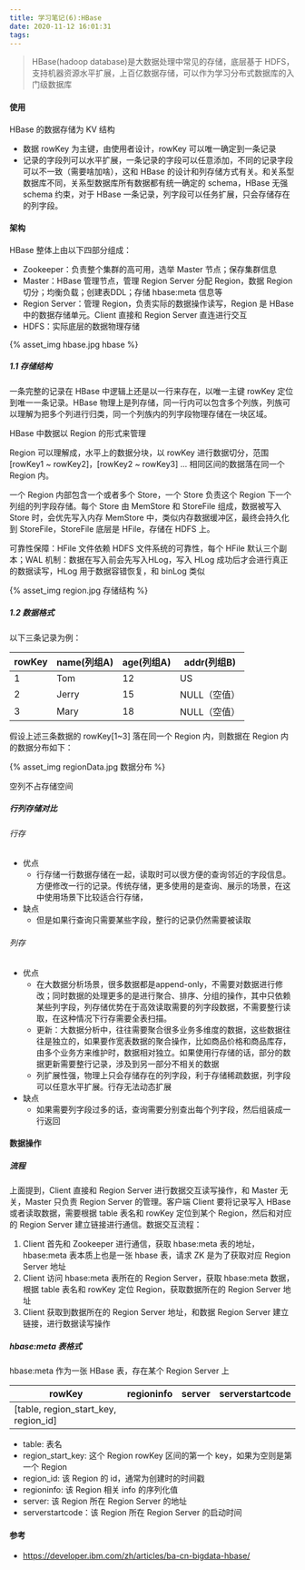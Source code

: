```yaml
---
title: 学习笔记(6):HBase
date: 2020-11-12 16:01:31
tags:
---
```


> HBase(hadoop database)是大数据处理中常见的存储，底层基于 HDFS，支持机器资源水平扩展，上百亿数据存储，可以作为学习分布式数据库的入门级数据库



#### 使用

HBase 的数据存储为 KV 结构

* 数据 rowKey 为主键，由使用者设计，rowKey 可以唯一确定到一条记录
* 记录的字段列可以水平扩展，一条记录的字段可以任意添加，不同的记录字段可以不一致（需要啥加啥），这和 HBase 的设计和列存储方式有关。和关系型数据库不同，关系型数据库所有数据都有统一确定的 schema，HBase 无强 schema 约束，对于 HBase 一条记录，列字段可以任务扩展，只会存储存在的列字段。



#### 架构

HBase 整体上由以下四部分组成：

* Zookeeper：负责整个集群的高可用，选举 Master 节点；保存集群信息
* Master：HBase 管理节点，管理 Region Server 分配 Region，数据 Region 切分；均衡负载；创建表DDL；存储 hbase:meta 信息等
* Region Server：管理 Region，负责实际的数据操作读写，Region 是 HBase 中的数据存储单元。Client 直接和 Region Server 直连进行交互
* HDFS：实际底层的数据物理存储

<!-- more -->

{% asset_img hbase.jpg hbase %}


##### 1.1 存储结构

一条完整的记录在 HBase 中逻辑上还是以一行来存在，以唯一主键 rowKey 定位到唯一一条记录。HBase 物理上是列存储，同一行内可以包含多个列族，列族可以理解为把多个列进行归类，同一个列族内的列字段物理存储在一块区域。

HBase 中数据以 Region 的形式来管理

Region 可以理解成，水平上的数据分块，以 rowKey 进行数据切分，范围 [rowKey1 ~ rowKey2]，[rowKey2 ~ rowKey3] ... 相同区间的数据落在同一个 Region 内。

一个 Region 内部包含一个或者多个 Store，一个 Store 负责这个 Region 下一个列组的列字段存储。每个 Store 由 MemStore 和 StoreFile 组成，数据被写入 Store 时，会优先写入内存 MemStore 中，类似内存数据缓冲区，最终会持久化到 StoreFile，StoreFile 底层是 HFile，存储在 HDFS 上。

可靠性保障：HFile 文件依赖 HDFS 文件系统的可靠性，每个 HFile 默认三个副本；WAL 机制：数据在写入前会先写入HLog，写入 HLog 成功后才会进行真正的数据读写，HLog 用于数据容错恢复，和 binLog 类似

{% asset_img region.jpg 存储结构 %}

##### 1.2 数据格式

以下三条记录为例：

|rowKey|name(列组A)|age(列组A)|addr(列组B)|
| ---- | ---- | ----| ---- |
|   1   |   Tom    |12|US|
|   2   |   Jerry   |15|NULL（空值）|
|   3   |   Mary   |18|NULL（空值）|

假设上述三条数据的 rowKey[1~3] 落在同一个 Region 内，则数据在 Region 内的数据分布如下：

{% asset_img regionData.jpg 数据分布 %}

空列不占存储空间




##### 行列存储对比
###### 行存

* 优点
  * 行存储一行数据存储在一起，读取时可以很方便的查询邻近的字段信息。方便修改一行的记录。传统存储，更多使用的是查询、展示的场景，在这中使用场景下比较适合行存储，
* 缺点
  * 但是如果行查询只需要某些字段，整行的记录仍然需要被读取

###### 列存

* 优点
  * 在大数据分析场景，很多数据都是append-only，不需要对数据进行修改；同时数据的处理更多的是进行聚合、排序、分组的操作，其中只依赖某些列字段，列存储优势在于高效读取需要的列字段数据，不需要整行读取，在这种情况下行存需要全表扫描。
  * 更新：大数据分析中，往往需要聚合很多业务多维度的数据，这些数据往往是独立的，如果要作宽表数据的聚合操作，比如商品价格和商品库存，由多个业务方来维护时，数据相对独立。如果使用行存储的话，部分的数据更新需要整行记录，涉及到另一部分不相关的数据
  * 列扩展性强，物理上只会存储存在的列字段，利于存储稀疏数据，列字段可以任意水平扩展。行存无法动态扩展
* 缺点
  * 如果需要列字段过多的话，查询需要分别查出每个列字段，然后组装成一行返回



#### 数据操作

##### 流程

上面提到，Client 直接和 Region Server 进行数据交互读写操作，和 Master 无关，Master 只负责 Region Server 的管理。客户端 Client 要将记录写入 HBase 或者读取数据，需要根据 table 表名和 rowKey 定位到某个 Region，然后和对应的 Region Server 建立链接进行通信。数据交互流程：

1. Client 首先和 Zookeeper 进行通信，获取 hbase:meta 表的地址，hbase:meta 表本质上也是一张 hbase 表，请求 ZK 是为了获取对应 Region Server 地址
2. Client 访问 hbase:meta 表所在的 Region Server，获取 hbase:meta 数据，根据 table 表名和 rowKey 定位 Region，获取数据所在的 Region Server 地址
3. Client 获取到数据所在的 Region Server 地址，和数据 Region Server 建立链接，进行数据读写操作



##### hbase:meta 表格式

hbase:meta 作为一张 HBase 表，存在某个 Region Server 上

|rowKey|regioninfo|server|serverstartcode|
|----|----|----|----|
|[table, region_start_key, region_id]||||

* table: 表名
* region_start_key: 这个 Region rowKey 区间的第一个 key，如果为空则是第一个 Region
* region_id: 该 Region 的 id，通常为创建时的时间戳
* regioninfo: 该 Region 相关 info 的序列化值
* server: 该 Region 所在 Region Server 的地址
* serverstartcode：该 Region 所在 Region Server 的启动时间




#### 参考

* https://developer.ibm.com/zh/articles/ba-cn-bigdata-hbase/